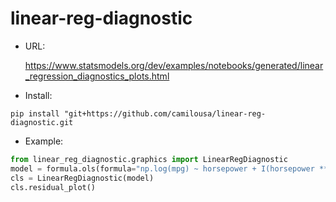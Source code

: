 # linear-reg-diagnostic
* URL:

  https://www.statsmodels.org/dev/examples/notebooks/generated/linear_regression_diagnostics_plots.html

* Install:
  
`pip install "git+https://github.com/camilousa/linear-reg-diagnostic.git`

* Example:
```python
from linear_reg_diagnostic.graphics import LinearRegDiagnostic
model = formula.ols(formula="np.log(mpg) ~ horsepower + I(horsepower ** 2)", data=df).fit()
cls = LinearRegDiagnostic(model)
cls.residual_plot()
```


